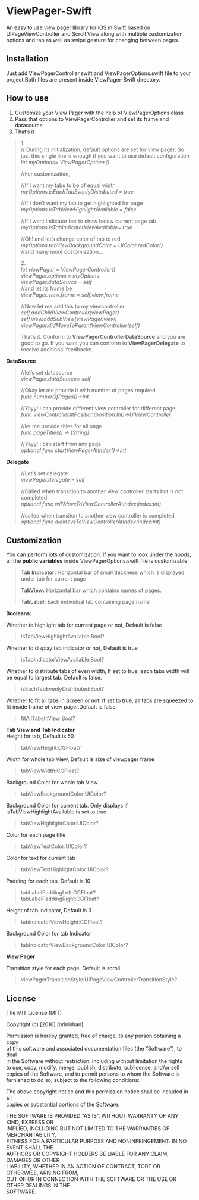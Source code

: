 <h1 id="viewpager-swift">ViewPager-Swift</h1>

<p>An easy to use view pager library for iOS in Swift based on UIPageViewController and Scroll View along with multiple customization options and tap as well as swipe gesture for changing between pages.</p>



<h2 id="installation">Installation</h2>

<p>Just add ViewPagerController.swift and ViewPagerOptions.swift file to your project.Both files are present inside ViewPager-Swift directory.</p>

<h2 id="how-to-use">How to use</h2>

<ol>
<li>Customize your View Pager with the help of ViewPagerOptions class</li>
<li>Pass that options to ViewPagerController and set its frame and datasource</li>
<li>That’s it</li>
</ol>

<blockquote>
  <p>1. <br>
  // During its initialization, default options are set for view pager. So just this single line is enough if you want to use default configuration <br>
  <em>let myOptions= ViewPagerOptions()</em></p>
  
  <p>//For customization,</p>
  
  <p>//If I want my tabs to be of equal width <br>
  <em>myOptions.isEachTabEvenlyDistributed = true</em></p>
  
  <p>//If I don’t want my tab to get highlighted for page <br>
  <em>myOptions.isTabViewHighlightAvailable = false</em></p>
  
  <p>//If I want indicator bar to show below current page tab <br>
  <em>myOptions.isTabIndicatorViewAvailable= true</em></p>
  
  <p>//Oh! and let’s change color of tab to red <br>
  <em>myOptions.tabViewBackgroundColor = UIColor.redColor()</em> <br>
  //and many more customization…</p>
  
  <p>2. <br>
  <em>let viewPager = ViewPagerController()</em> <br>
  <em>viewPager.options = myOptions</em> <br>
  <em>viewPager.dataSource = self</em> <br>
  //and let its frame be <br>
  <em>viewPager.view.frame = self.view.frame</em>   </p>
  
  <p>//Now let me add this to my viewcontroller <br>
  <em>self.addChildViewController(viewPager)</em> <br>
  <em>self.view.addSubView(viewPager.view)</em> <br>
  <em>viewPager.didMoveToParentViewController(self)</em></p>
  
  <p>That’s it.  Conform to <strong>ViewPagerControllerDataSource</strong> and you are good to go. If you want you can conform to <strong>ViewPagerDelegate</strong> to receive additional feedbacks.</p>
</blockquote>

<p><strong>DataSource</strong></p>

<blockquote>
  <p>//let’s set datasource <br>
  <em>viewPager.dataSource= self</em></p>
  
  <p>//Okay let me provide it with number of pages required <br>
  <em>func numberOfPages()-&gt;Int</em></p>
  
  <p>//Yayy! I can provide different view controller for different page  <br>
  <em>func viewControllerAtPosition(position:Int)-&gt;UIViewController</em></p>
  
  <p>//let me provide titles for all page <br>
  <em>func pageTitles() -&gt; [String]</em></p>
  
  <p>//Yayy! I can start from any page <br>
  <em>optional func startViewPagerAtIndex()-&gt;Int</em></p>
</blockquote>

<p><strong>Delegate</strong></p>

<blockquote>
  <p>//Let’s set delegate <br>
  <em>viewPager.delegate = self</em></p>
  
  <p>//Called when transition to another view controller starts but is not completed <br>
  <em>optional func willMoveToViewControllerAtIndex(index:Int)</em></p>
  
  <p>//called when transiton to another view controller is completed <br>
  <em>optional func didMoveToViewControllerAtIndex(index:Int)</em></p>
</blockquote>

<h2 id="customization">Customization</h2>

<p>You can perform lots of customization. If you want to look under the hoods, all the <strong>public variables</strong> inside ViewPagerOptions.swift file is customizable.</p>

<blockquote>
  <p><strong>Tab Indicator:</strong> Horizontal bar of small thickness which is displayed under tab for current page</p>
  
  <p><strong>TabView:</strong> Horizontal bar which contains names of pages.</p>
  
  <p><strong>TabLabel:</strong> Each individual tab containing page name</p>
</blockquote>

<p><strong>Booleans:</strong></p>

<p>Whether to highlight tab for current page or not, Default is false</p>

<blockquote>
  <p>isTabViewHighlightAvailable:Bool?</p>
</blockquote>

<p>Whether to display tab indicator or not, Default is true</p>

<blockquote>
  <p>isTabIndicatorViewAvailable:Bool?</p>
</blockquote>

<p>Whether to distribute tabs of even width, If set to true, each tabs width will be equal to largest tab. Default is false.</p>

<blockquote>
  <p>isEachTabEvenlyDistributed:Bool?</p>
</blockquote>

<p>Whether to fit all tabs in Screen or not. If set to true, all tabs are squeezed to fit inside frame of view pager.Default is false</p>

<blockquote>
  <p>fitAllTabsInView:Bool?</p>
</blockquote>

<p><strong>Tab View and Tab Indicator</strong> <br>
Height for tab, Default is 50</p>

<blockquote>
  <p>tabViewHeight:CGFloat?</p>
</blockquote>

<p>Width for whole tab View, Default is size of viewpager frame</p>

<blockquote>
  <p>tabViewWidth:CGFloat?</p>
</blockquote>

<p>Background Color for whole tab View</p>

<blockquote>
  <p>tabViewBackgroundColor:UIColor?</p>
</blockquote>

<p>Background Color for current tab. Only displays if isTabViewHighlightAvailable is set to true</p>

<blockquote>
  <p>tabViewHighlightColor:UIColor?</p>
</blockquote>

<p>Color for each page title </p>

<blockquote>
  <p>tabViewTextColor:UIColor?</p>
</blockquote>

<p>Color for text for current tab</p>

<blockquote>
  <p>tabViewTextHighlightColor:UIColor?</p>
</blockquote>

<p>Padding for each tab, Default is 10</p>

<blockquote>
  <p>tabLabelPaddingLeft:CGFloat? <br>
  tabLabelPaddingRight:CGFloat?</p>
</blockquote>

<p>Height of tab indicator, Default is 3</p>

<blockquote>
  <p>tabIndicatorViewHeight:CGFloat?</p>
</blockquote>

<p>Background Color for tab Indicator</p>

<blockquote>
  <p>tabIndicatorViewBackgroundColor:UIColor?</p>
</blockquote>

<p><strong>View Pager</strong></p>

<p>Transition style for each page, Default is scroll</p>

<blockquote>
  <p>viewPagerTransitionStyle:UIPageViewControllerTransitionStyle?</p>
</blockquote>

<h2 id="license">License</h2>

<p>The MIT License (MIT)</p>

<p>Copyright (c) [2016] [nrlnishan]</p>

<p>Permission is hereby granted, free of charge, to any person obtaining a copy <br>
of this software and associated documentation files (the “Software”), to deal <br>
in the Software without restriction, including without limitation the rights <br>
to use, copy, modify, merge, publish, distribute, sublicense, and/or sell <br>
copies of the Software, and to permit persons to whom the Software is <br>
furnished to do so, subject to the following conditions:</p>

<p>The above copyright notice and this permission notice shall be included in all <br>
copies or substantial portions of the Software.</p>

<p>THE SOFTWARE IS PROVIDED “AS IS”, WITHOUT WARRANTY OF ANY KIND, EXPRESS OR <br>
IMPLIED, INCLUDING BUT NOT LIMITED TO THE WARRANTIES OF MERCHANTABILITY, <br>
FITNESS FOR A PARTICULAR PURPOSE AND NONINFRINGEMENT. IN NO EVENT SHALL THE <br>
AUTHORS OR COPYRIGHT HOLDERS BE LIABLE FOR ANY CLAIM, DAMAGES OR OTHER <br>
LIABILITY, WHETHER IN AN ACTION OF CONTRACT, TORT OR OTHERWISE, ARISING FROM, <br>
OUT OF OR IN CONNECTION WITH THE SOFTWARE OR THE USE OR OTHER DEALINGS IN THE <br>
SOFTWARE.</p>